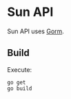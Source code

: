# Sun API

Sun API uses [Gorm](https://github.com/jinzhu/gorm).

## Build

Execute:
```
go get
go build
```
